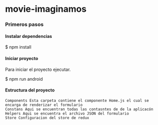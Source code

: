 # movie-imaginamos

### Primeros pasos

#### Instalar dependencias

$ npm install

#### Iniciar proyecto

Para iniciar el proyecto ejecutar.

$ npm run android

#### Estructura del proyecto

    Components Esta carpeta contiene el componente Home.js el cual se encarga de renderizar el formulario
    Constans Aqui se encuentran todas las contasntes de de la aplicacón
    Helpers Aqui se encuentra el archivo JSON del formulario
    Store Configuracion del store de redux

